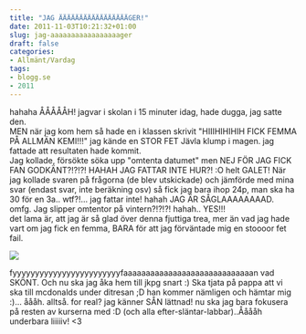 ```yaml
---
title: "JAG ÄÄÄÄÄÄÄÄÄÄÄÄÄÄÄÄÄGER!"
date: 2011-11-03T10:21:32+01:00
slug: jag-aaaaaaaaaaaaaaaaager
draft: false
categories:
- Allmänt/Vardag
tags:
- blogg.se
- 2011
---
```

hahaha ÅÅÅÅÅH! jagvar i skolan i 15 minuter idag, hade dugga, jag satte den.  
MEN när jag kom hem så hade en i klassen skrivit "HIIIHIHIHIH FICK FEMMA PÅ ALLMÄN KEMI!!!" jag kände en STOR FET Jävla klump i magen. jag fattade att resultaten hade kommit.  
Jag kollade, försökte söka upp "omtenta datumet" men NEJ FÖR JAG FICK FAN GODKÄNT?!?!?! HAHAH JAG FATTAR INTE HUR?! :O helt GALET! När jag kollade svaren på frågorna (de blev utskickade) och jämförde med mina svar (endast svar, inte beräkning osv) så fick jag bara ihop 24p, man ska ha 30 för en 3a.. wtf?!... jag fattar inte! hahah JAG ÄR SÅGLAAAAAAAAD.  
omfg. Jag slipper omtentor på vintern?!?!?! hahah.. YES!!!  
det lama är, att jag är så glad över denna fjuttiga trea, mer än vad jag hade vart om jag fick en femma, BARA för att jag förväntade mig en stoooor fet fail.  
  
![](/assets/images/blogg.se/ace_173306086.jpg)  
  
fyyyyyyyyyyyyyyyyyyyyyyyyfaaaaaaaaaaaaaaaaaaaaaaaaaaaaan vad SKÖNT. Och nu ska jag åka hem till jkpg snart :) Ska tjata på pappa att vi ska till mcdonalds under ditresan ;D han kommer nämligen och hämtar mig :)... åååh. alltså. for real? jag känner SÅN lättnad! nu ska jag bara fokusera på resten av kurserna med :D (och alla efter-släntar-labbar)..Ååååh underbara liiiiiv! <3